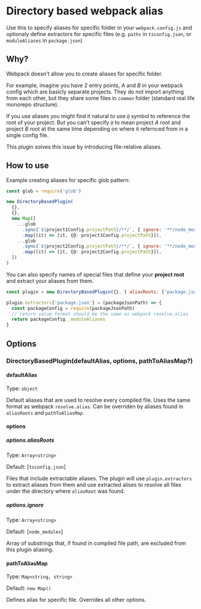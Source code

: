 # Directory based webpack alias

Use this to specify aliases for specific folder in your `webpack.config.js` and optionaly define extractors for specific files (e.g. `paths` in `tsconfig.json`, or `moduleAliases` in `package.json`)

## Why?

Webpack doesn't allow you to create aliases for specific folder.

For example, imagine you have 2 entry points, _A_ and _B_ in your webpack config which are basicly separate projects. They do not import anything from each other, but they share some files in `common` folder (standard real life monorepo structure).

If you use aliases you might find it natural to use `@` symbol to reference the root of your project. But you can't specify `@` to mean project _A_ root and project _B_ root at the same time depending on where it refernced from in a single config file.

This plugin solves this issue by introducing file-relative aliases.

## How to use

Example creating aliases for specific glob pattern:

```js
const glob = require('glob')

new DirectoryBasedPlugin(
  {},
  {},
  new Map([
    ...glob
      .sync(`${project1Config.projectPath}/**/`, { ignore: '**/node_modules/**' })
      .map((it) => [it, {@: project1Config.projectPath}]),
    ...glob
      .sync(`${project2Config.projectPath}/**/`, { ignore: '**/node_modules/**' })
      .map((it) => [it, {@: project2Config.projectPath}]),
  ])
)
```

You can also specify names of special files that define your **project root** and extract your aliases from them.

```js
const plugin = new DirectoryBasedPlugin({}, { aliasRoots: ['package.json'] })

plugin.extractors['package.json'] = (packageJsonPath) => {
  const packageConfig = require(packageJsonPath)
  // return value format should be the same as webpack resolve.alias
  return packageConfig._moduleAliases
}
```

## Options

### DirectoryBasedPlugin(defaultAlias, options, pathToAliasMap?)

#### defaultAlias
Type: `object`

Default aliases that are used to resolve every compiled file. Uses the same format as webpack `resolve.alias`. Can be overriden by aliases found in `aliasRoots` and `pathToAliasMap`.

#### options

##### options.aliasRoots
Type: `Array<string>`

Default: [`tsconfig.json`]

Files that include extractable aliases. The plugin will use `plugin.extractors` to extract aliases from them and use extracted alises to resolve all files under the directory where `aliasRoot` was found.

##### options.ignore
Type: `Array<string>`

Default: [`node_modules`]

Array of substrings that, if found in compiled file path, are excluded from this plugin aliasing.

#### pathToAliasMap
Type: `Map<string, string>`

Default: `new Map()`

Defines alias for specific file. Overrides all other options.

